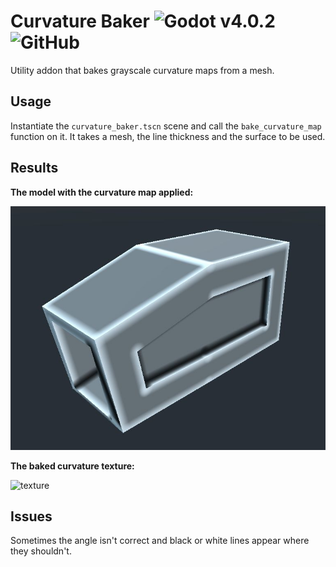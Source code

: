# Curvature Baker ![Godot v4.0.2](https://img.shields.io/badge/Godot-v4.0.2-%23478cbf) ![GitHub](https://img.shields.io/github/license/Jummit/curvature-baker)

Utility addon that bakes grayscale curvature maps from a mesh.

## Usage

Instantiate the `curvature_baker.tscn` scene and call the `bake_curvature_map` function on it. It takes a mesh, the line thickness and the surface to be used.

## Results

**The model with the curvature map applied:**

![model](results/model.jpg)

**The baked curvature texture:**

![texture](results/curvature_map.png)

## Issues

Sometimes the angle isn't correct and black or white lines appear where they shouldn't.
